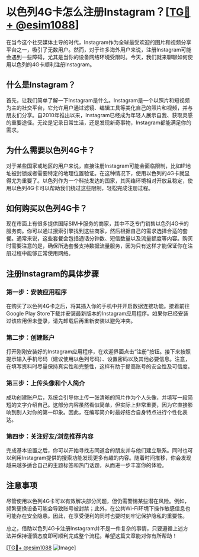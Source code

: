 # 以色列4G卡怎么注册Instagram？[[TG💪+ @esim1088](https://t.me/s/esim1088)]

在当今这个社交媒体主导的时代，Instagram作为全球最受欢迎的图片和视频分享平台之一，吸引了无数用户。然而，对于许多海外用户来说，注册Instagram可能会遇到一些障碍，尤其是当你的设备网络环境受限时。今天，我们就来聊聊如何使用以色列的4G卡顺利注册Instagram。

## 什么是Instagram？

首先，让我们简单了解一下Instagram是什么。Instagram是一个以照片和短视频为主的社交平台，它允许用户通过滤镜、编辑工具等美化自己的照片和视频，并与朋友们分享。自2010年推出以来，Instagram已经成为年轻人展示自我、获取灵感的重要途径。无论是记录日常生活，还是发现新奇事物，Instagram都能满足你的需求。

## 为什么需要以色列4G卡？

对于某些国家或地区的用户来说，直接注册Instagram可能会面临限制，比如IP地址被封锁或者需要特定的地理位置验证。在这种情况下，使用以色列的4G卡就显得尤为重要了。以色列作为一个科技发达的国家，其网络环境相对开放且稳定，使用以色列4G卡可以帮助我们绕过这些限制，轻松完成注册过程。

## 如何购买以色列4G卡？

现在市面上有很多提供国际SIM卡服务的商家，其中不乏专门销售以色列4G卡的服务商。你可以通过搜索引擎找到这些商家，然后根据自己的需求选择合适的套餐。通常来说，这些套餐会包括通话分钟数、短信数量以及流量额度等内容。购买时需要注意的是，确保所选套餐支持数据流量服务，因为只有这样才能保证你在注册过程中能够正常使用网络。

## 注册Instagram的具体步骤

### 第一步：安装应用程序
在购买了以色列4G卡之后，将其插入你的手机中并开启数据连接功能。接着前往Google Play Store下载并安装最新版本的Instagram应用程序。如果你已经安装过该应用但未登录，请先卸载后再重新安装以避免冲突。

### 第二步：创建账户
打开刚刚安装好的Instagram应用程序，在欢迎界面点击“注册”按钮。接下来按照提示输入手机号码（建议使用以色列号码）、设置密码以及其他必要信息。注意，在填写资料时尽量保持真实性和完整性，这样有助于提高账号的安全性及可信度。

### 第三步：上传头像和个人简介
成功创建账户后，系统会引导你上传一张清晰的照片作为个人头像，并填写一段简短的文字介绍自己。这部分内容虽然看似简单，但实际上非常重要，因为它直接影响到别人对你的第一印象。因此，在编写简介时最好结合自身特点进行个性化表达。

### 第四步：关注好友/浏览推荐内容
完成基本设置之后，你可以开始寻找志同道合的朋友并与他们建立联系。同时也可以利用Instagram提供的搜索功能发现更多有趣的内容。随着时间推移，你会发现越来越多适合自己的主题标签和热门话题，从而进一步丰富你的体验。

## 注意事项

尽管使用以色列4G卡可以有效解决部分问题，但仍需警惕某些潜在风险。例如，频繁更换设备可能会导致账号被封禁；此外，在公共Wi-Fi环境下操作敏感信息也可能存在安全隐患。因此，在享受便利的同时也要时刻牢记保护隐私的重要性。

总之，借助以色列4G卡注册Instagram并不是一件复杂的事情，只要遵循上述方法并保持谨慎态度即可顺利完成整个流程。希望这篇文章能对你有所帮助！

[[TG💪+ @esim1088](https://t.me/s/esim1088) ![Image](https://i.postimg.cc/4NQfJmqS/Snipaste-2025-05-13-00-14-12.png)]